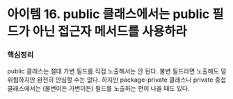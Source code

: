 # 아이템 16. public 클래스에서는 public 필드가 아닌 접근자 메서드를 사용하라

### 핵심정리
public 클래스는 절대 가변 필드를 직접 노출해서는 안 된다. 불변 필드라면 노출해도 덜 위험하지만 완전히 안심할 수는 없다. 하지만 package-private 클래스나 private 중첩 클래스에서는 (불변이든 가변이든) 필드를 노출하는 편이 나을 때도 있다.
 